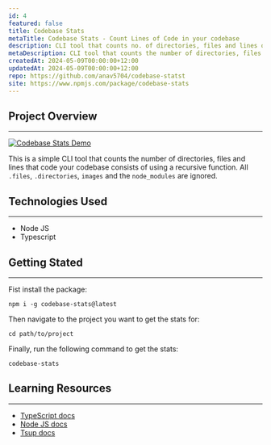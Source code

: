 ```yaml
---
id: 4
featured: false
title: Codebase Stats
metaTitle: Codebase Stats - Count Lines of Code in your codebase
description: CLI tool that counts no. of directories, files and lines of code.
metaDescription: CLI tool that counts the number of directories, files and lines of code in your codebase. Built using Node JS and Typescript.
createdAt: 2024-05-09T00:00:00+12:00
updatedAt: 2024-05-09T00:00:00+12:00
repo: https://github.com/anav5704/codebase-statst
site: https://www.npmjs.com/package/codebase-stats
---
```


## Project Overview

---

[![Codebase Stats Demo](./images/codebase-stats-demo.webp)](https://www.npmjs.com/package/codebase-stats)

This is a simple CLI tool that counts the number of directories, files and lines that code your codebase consists of using a recursive function. All `.files`, `.directories`, `images` and the `node_modules` are ignored.

## Technologies Used

---

-   Node JS
-   Typescript

## Getting Stated

---

Fist install the package:

```
npm i -g codebase-stats@latest
```

Then navigate to the project you want to get the stats for:

```
cd path/to/project
```

Finally, run the following command to get the stats:

```
codebase-stats
```

## Learning Resources

---

-   [TypeScript docs](https://www.typescriptlang.org)
-   [Node JS docs](https://nodejs.org/en)
-   [Tsup docs](https://tsup.egoist.dev)
